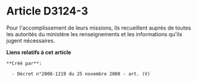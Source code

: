 # Article D3124-3

Pour l'accomplissement de leurs missions, ils recueillent auprès de toutes les autorités du ministère les renseignements et
les informations qu'ils jugent nécessaires.

**Liens relatifs à cet article**

	**Créé par**:

	  - Décret n°2008-1219 du 25 novembre 2008 - art. (V)
